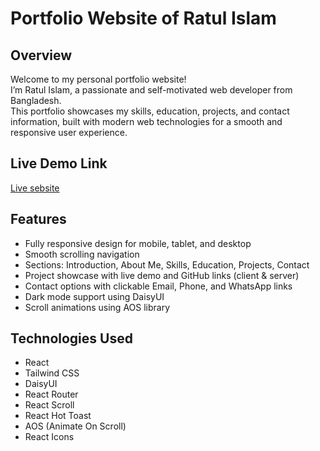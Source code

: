 
# Portfolio Website of Ratul Islam

## Overview
Welcome to my personal portfolio website!  
I’m Ratul Islam, a passionate and self-motivated web developer from Bangladesh.  
This portfolio showcases my skills, education, projects, and contact information, built with modern web technologies for a smooth and responsive user experience.

## Live Demo Link
[Live sebsite](https://stellar-cascaron-34092f.netlify.app/)

## Features
- Fully responsive design for mobile, tablet, and desktop  
- Smooth scrolling navigation  
- Sections: Introduction, About Me, Skills, Education, Projects, Contact  
- Project showcase with live demo and GitHub links (client & server)  
- Contact options with clickable Email, Phone, and WhatsApp links  
- Dark mode support using DaisyUI  
- Scroll animations using AOS library  

## Technologies Used
- React  
- Tailwind CSS  
- DaisyUI  
- React Router  
- React Scroll  
- React Hot Toast  
- AOS (Animate On Scroll)  
- React Icons  